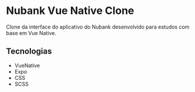 # Nubank Vue Native Clone
Clone da interface do aplicativo do Nubank desenvolvido para estudos com base em Vue Native.

## Tecnologias
* VueNative
* Expo
* CSS
* SCSS
